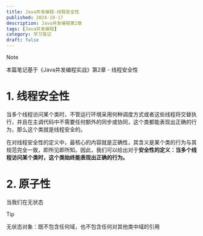 ```yaml
---
title: Java并发编程-线程安全性
published: 2024-10-17
description: Java并发编程第2章
tags: [Java并发编程]
category: 学习笔记
draft: false
---
```

> [!NOTE]
> 本篇笔记基于《Java并发编程实战》第2章 - 线程安全性
# 1. 线程安全性
当多个线程访问某个类时，不管运行环境采用何种调度方式或者这些线程将交替执行，并且在主调代码中不需要任何额外的同步或协同，这个类都能表现出正确的行为，那么这个类就是线程安全的。

在对线程安全性的定义中，最核心的内容就是正确性，其含义是某个类的行为与其规范完全一致，即所见即所知。因此，我们可以给出对于**安全性的定义：当多个线程访问某个类时，这个类始终能表现出正确的行为。**

# 2. 原子性
当我们在无状态
> [!TIP]
> 无状态对象：既不包含任何域，也不包含任何对其他类中域的引用